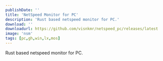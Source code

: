 ```yaml
---
publishDate: ''
title: 'NetSpeed Monitor for PC'
description: 'Rust based netspeed monitor for PC.'
download: ''
downloadurl: https://github.com/visnkmr/netspeed_pc/releases/latest
image: 'nsm'
tags: [pc,gh,win,lx,mos]
---
```


Rust based netspeed monitor for PC.
